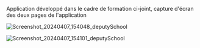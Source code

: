 Application développé dans le cadre de formation
ci-joint, capture d'écran des deux pages de l'application

![Screenshot_20240407_154048_deputySchool](https://github.com/Srilema/deputySchool/assets/90621525/78ceab18-77af-466c-9422-dab0212b1b4a)

![Screenshot_20240407_154101_deputySchool](https://github.com/Srilema/deputySchool/assets/90621525/bfe96c59-03d2-4a23-bc77-52a8b33749d1)

